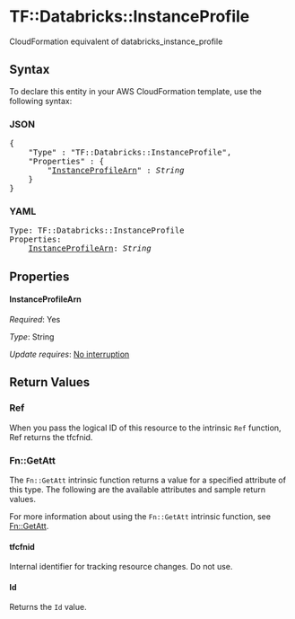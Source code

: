 # TF::Databricks::InstanceProfile

CloudFormation equivalent of databricks_instance_profile

## Syntax

To declare this entity in your AWS CloudFormation template, use the following syntax:

### JSON

<pre>
{
    "Type" : "TF::Databricks::InstanceProfile",
    "Properties" : {
        "<a href="#instanceprofilearn" title="InstanceProfileArn">InstanceProfileArn</a>" : <i>String</i>
    }
}
</pre>

### YAML

<pre>
Type: TF::Databricks::InstanceProfile
Properties:
    <a href="#instanceprofilearn" title="InstanceProfileArn">InstanceProfileArn</a>: <i>String</i>
</pre>

## Properties

#### InstanceProfileArn

_Required_: Yes

_Type_: String

_Update requires_: [No interruption](https://docs.aws.amazon.com/AWSCloudFormation/latest/UserGuide/using-cfn-updating-stacks-update-behaviors.html#update-no-interrupt)

## Return Values

### Ref

When you pass the logical ID of this resource to the intrinsic `Ref` function, Ref returns the tfcfnid.

### Fn::GetAtt

The `Fn::GetAtt` intrinsic function returns a value for a specified attribute of this type. The following are the available attributes and sample return values.

For more information about using the `Fn::GetAtt` intrinsic function, see [Fn::GetAtt](https://docs.aws.amazon.com/AWSCloudFormation/latest/UserGuide/intrinsic-function-reference-getatt.html).

#### tfcfnid

Internal identifier for tracking resource changes. Do not use.

#### Id

Returns the <code>Id</code> value.

